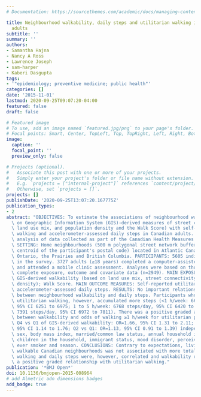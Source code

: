 ```yaml
---
# Documentation: https://sourcethemes.com/academic/docs/managing-content/

title: Neighbourhood walkability, daily steps and utilitarian walking in Canadian
  adults
subtitle: ''
summary: ''
authors:
- Samantha Hajna
- Nancy A Ross
- Lawrence Joseph
- sam-harper
- Kaberi Dasgupta
tags:
- '"epidemiology; preventive medicine; public health"'
categories: []
date: '2015-11-01'
lastmod: 2020-09-25T09:07:20-04:00
featured: false
draft: false

# Featured image
# To use, add an image named `featured.jpg/png` to your page's folder.
# Focal points: Smart, Center, TopLeft, Top, TopRight, Left, Right, BottomLeft, Bottom, BottomRight.
image:
  caption: ''
  focal_point: ''
  preview_only: false

# Projects (optional).
#   Associate this post with one or more of your projects.
#   Simply enter your project's folder or file name without extension.
#   E.g. `projects = ["internal-project"]` references `content/project/deep-learning/index.md`.
#   Otherwise, set `projects = []`.
projects: []
publishDate: '2020-09-25T13:07:20.167775Z'
publication_types:
- 2
abstract: "OBJECTIVES: To estimate the associations of neighbourhood walkability (based\
  \ on Geographic Information System (GIS)-derived measures of street connectivity,\
  \ land use mix, and population density and the Walk Score) with self-reported utilitarian\
  \ walking and accelerometer-assessed daily steps in Canadian adults. DESIGN: A cross-sectional\
  \ analysis of data collected as part of the Canadian Health Measures Survey (2007-2009).\
  \ SETTING: Home neighbourhoods (500 m polygonal street network buffers around the\
  \ centroid of the participant's postal code) located in Atlantic Canada, Québec,\
  \ Ontario, the Prairies and British Columbia. PARTICIPANTS: 5605 individuals participated\
  \ in the survey. 3727 adults (≥18 years) completed a computer-assisted interview\
  \ and attended a mobile clinic assessment. Analyses were based on those who had\
  \ complete exposure, outcome and covariate data (n=2949). MAIN EXPOSURE MEASURES:\
  \ GIS-derived walkability (based on land use mix, street connectivity and population\
  \ density); Walk Score. MAIN OUTCOME MEASURES: Self-reported utilitarian walking;\
  \ accelerometer-assessed daily steps. RESULTS: No important relationship was observed\
  \ between neighbourhood walkability and daily steps. Participants who reported more\
  \ utilitarian walking, however, accumulated more steps (<1 h/week: 6613 steps/day,\
  \ 95% CI 6251 to 6975; 1 to 5 h/week: 6768 steps/day, 95% CI 6420 to 7117; ≥6 h/week:\
  \ 7391 steps/day, 95% CI 6972 to 7811). There was a positive graded association\
  \ between walkability and odds of walking ≥1 h/week for utilitarian purposes (eg,\
  \ Q4 vs Q1 of GIS-derived walkability: OR=1.66, 95% CI 1.31 to 2.11; Q3 vs Q1: OR=1.41,\
  \ 95% CI 1.14 to 1.76; Q2 vs Q1: OR=1.13, 95% CI 0.91 to 1.39) independent of age,\
  \ sex, body mass index, married/common law status, annual household income, having\
  \ children in the household, immigrant status, mood disorder, perceived health,\
  \ ever smoker and season. CONCLUSIONS: Contrary to expectations, living in more\
  \ walkable Canadian neighbourhoods was not associated with more total walking. Utilitarian\
  \ walking and daily steps were, however, correlated and walkability demonstrated\
  \ a positive graded relationship with utilitarian walking."
publication: '*BMJ Open*'
doi: 10.1136/bmjopen-2015-008964
# add Almetric adn dimensions badges
add_badge: true
---
```

